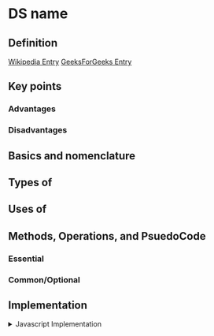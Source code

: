 # DS name

## Definition

[Wikipedia Entry](https://en.wikipedia.org/wiki/)
[GeeksForGeeks Entry](https://www.geeksforgeeks.org/data-structures)

## Key points

### Advantages

### Disadvantages

## Basics and nomenclature

## Types of

## Uses of

## Methods, Operations, and PsuedoCode

### Essential

### Common/Optional

## Implementation

<details>
<summary>Javascript Implementation</summary>
</details>
